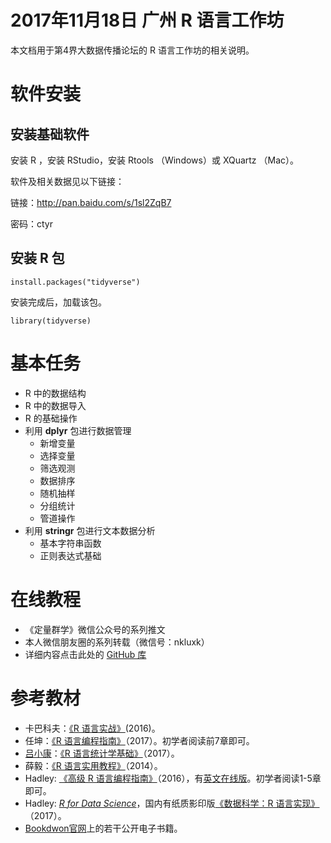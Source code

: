 
# 2017年11月18日 广州 R 语言工作坊

本文档用于第4界大数据传播论坛的 R 语言工作坊的相关说明。

# 软件安装

## 安装基础软件

安装 R ，安装 RStudio，安装 Rtools （Windows）或 XQuartz （Mac）。

软件及相关数据见以下链接：

链接：<http://pan.baidu.com/s/1sl2ZqB7>

密码：ctyr


## 安装 R 包

```
install.packages("tidyverse")
```

安装完成后，加载该包。

```
library(tidyverse)
```

# 基本任务

- R 中的数据结构
- R 中的数据导入
- R 的基础操作
- 利用 **dplyr** 包进行数据管理
    - 新增变量
    - 选择变量
    - 筛选观测
    - 数据排序
    - 随机抽样
    - 分组统计
    - 管道操作
- 利用 **stringr** 包进行文本数据分析
    - 基本字符串函数
    - 正则表达式基础


# 在线教程

- 《定量群学》微信公众号的系列推文
- 本人微信朋友圈的系列转载（微信号：nkluxk）
- 详细内容点击此处的 [GitHub 库](https://github.com/xkdog/DAUR)

# 参考教材

- 卡巴科夫：[《R 语言实战》](https://www.amazon.cn/gp/product/B01FSXCBMS/ref=pd_cp_14_1?ie=UTF8&psc=1&refRID=53CV03RWGW12KYZQYJJX)(2016)。 
- 任坤：[《R 语言编程指南》](https://www.amazon.cn/s/ref=nb_sb_noss?__mk_zh_CN=%E4%BA%9A%E9%A9%AC%E9%80%8A%E7%BD%91%E7%AB%99&url=search-alias%3Daps&field-keywords=%E4%BB%BB%E5%9D%A4)（2017）。初学者阅读前7章即可。
- [吕小康](https://xkdog.github.io/)：[《R 语言统计学基础》](https://www.amazon.cn/%E6%95%B0%E9%87%8F%E7%BB%8F%E6%B5%8E%E5%AD%A6%E7%B3%BB%E5%88%97%E4%B8%9B%E4%B9%A6-R%E8%AF%AD%E8%A8%80%E7%BB%9F%E8%AE%A1%E5%AD%A6%E5%9F%BA%E7%A1%80-%E5%90%95%E5%B0%8F%E5%BA%B7/dp/B06XGR6LJZ/ref=sr_1_1?s=books&ie=UTF8&qid=1505149742&sr=1-1&keywords=%E5%90%95%E5%B0%8F%E5%BA%B7)（2017）。
- 薛毅：[《R 语言实用教程》](https://www.amazon.cn/R%E8%AF%AD%E8%A8%80%E5%AE%9E%E7%94%A8%E6%95%99%E7%A8%8B-%E8%96%9B%E6%AF%85/dp/B00ODRG9EC/ref=sr_1_1?s=books&ie=UTF8&qid=1510975378&sr=1-1&keywords=%E8%96%9B%E6%AF%85)（2014）。
- Hadley: [《高级 R 语言编程指南》](https://www.amazon.cn/%E9%AB%98%E7%BA%A7R%E8%AF%AD%E8%A8%80%E7%BC%96%E7%A8%8B%E6%8C%87%E5%8D%97-%E5%93%88%E5%BE%B7%E5%88%A9%C2%B7%E5%A8%81%E5%85%8B%E6%B1%89%E5%A7%86/dp/B01HEVCA6O/ref=sr_1_1?s=books&ie=UTF8&qid=1510975168&sr=1-1&keywords=%E9%AB%98%E7%BA%A7R%E8%AF%AD%E8%A8%80%E7%BC%96%E7%A8%8B%E6%8C%87%E5%8D%97)（2016），有[英文在线版](http://adv-r.had.co.nz/)。初学者阅读1-5章即可。
- Hadley: [*R for Data Science*](http://r4ds.had.co.nz/)，国内有纸质影印版[《数据科学：R 语言实现》](https://www.amazon.cn/%E6%95%B0%E6%8D%AE%E7%A7%91%E5%AD%A6-R%E8%AF%AD%E8%A8%80%E5%AE%9E%E7%8E%B0-R-for-Data-Science-Hadley-Wickham-Garrett-Grolemund/dp/B075TN1XZS/ref=sr_1_1?s=books&ie=UTF8&qid=1510975098&sr=1-1&keywords=r+for+data+science)（2017）。
- [Bookdwon官网](https://bookdown.org/)上的若干公开电子书籍。








